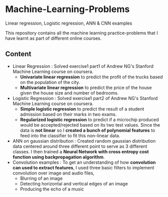 # Machine-Learning-Problems
Linear regression, Logistic regression, ANN &amp; CNN examples

This repository contains all the machine learning practice-problems that I have learnt as part of different online courses.

Content
---

* Linear Regression : Solved exercise1 part1 of Andrew NG's Stanford Machine Learning course on coursera.
  * **Univariate linear regression** to predict the profit of the trucks based on the population of the city.
  * **Multivariate linear regression** to predict the price of the house given the house size and number of bedrooms.
* Logistic Regression : Solved exercise1 part2 of Andrew NG's Stanford Machine Learning course on coursera.
  * **Simple logistic regression** to predict the result of a student admission based on their marks in two exams.
  * **Regularized logistic regression** to predict if a microchip produced would be accepted/rejected based on its two test values. Since the data is **not linear** so I **created a bunch of polynomial features** to feed into the classifier to fit this non-linear data.
* ANN on gaussian distribution : Created random gaussian distribution data centered around three different point to serve as 3 different classes. I then trained a **Neural Network with cross entropy cost function using backpropagation algorithm**.
* Convolution examples : To get an understanding of how **convolution can used to extract features**, I used three basic filters to implement convolution over image and audio files,
  * Blurring of an image
  * Detecting horizontal and vertical edges of an image
  * Producing the echo of a music
